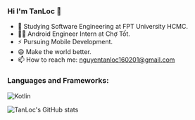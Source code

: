 ### Hi I'm TanLoc 👋

<!-- <img title="" src="https://icons-for-free.com/iconfiles/png/512/super+thor+wings+icon-1320166699905266736.png" alt="Alt Text" width="150" data-align="inline"> -->

- 🌱 Studying Software Engineering at FPT University HCMC.
- 🧑‍💻 Android Engineer Intern at Chợ Tốt.
- ⚡ Pursuing Mobile Development.
- 😄 Make the world better.
- 📫 How to reach me: nguyentanloc160201@gmail.com

<h3 align="left">Languages and Frameworks:</h3>

![Kotlin](https://img.shields.io/badge/kotlin-%230095D5.svg?style=for-the-badge&logo=kotlin&logoColor=white)


![TanLoc's GitHub stats](https://github-readme-stats.vercel.app/api?username=ngntanloc&theme=radical&show_icons=true)

